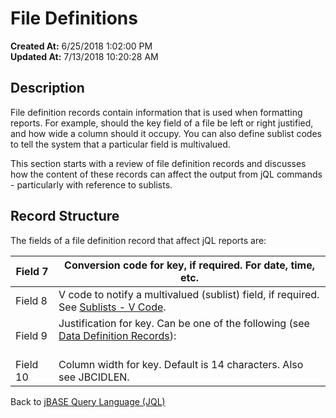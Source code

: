 # File Definitions

**Created At:** 6/25/2018 1:02:00 PM  
**Updated At:** 7/13/2018 10:20:28 AM  


## Description

File definition records contain information that is used when formatting reports. For example, should the key field of a file be left or right justified, and how wide a column should it occupy. You can also define sublist codes to tell the system that a particular field is multivalued.

This section starts with a review of file definition records and discusses how the content of these records can affect the output from jQL commands - particularly with reference to sublists.



## Record Structure 

The fields of a file definition record that affect jQL reports are:


| Field 7<br> | Conversion code for key, if required. For date, time, etc.<br> |
| --- | --- |
| Field 8<br> | V code to notify a multivalued (sublist) field, if required. See [Sublists - V Code](324522-sublists-v-code).<br> |
| Field 9<br> | Justification for key. Can be one of the following (see [Data Definition Records](324525-data-definition-records)):<br><br>| L | Left justified |<br>| R | Right justified |<br>| T | Text |<br>| U | Unlimited |<br><br> |
| Field 10<br> | Column width for key. Default is 14 characters. Also see JBCIDLEN.<br> |




Back to [jBASE Query Language (JQL)](jbase-query-language-jql-)



### 

